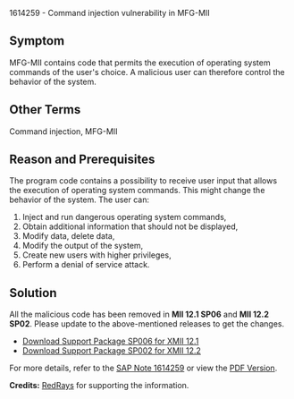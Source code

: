1614259 - Command injection vulnerability in MFG-MII

## Symptom

MFG-MII contains code that permits the execution of operating system commands of the user's choice. A malicious user can therefore control the behavior of the system.

## Other Terms

Command injection, MFG-MII

## Reason and Prerequisites

The program code contains a possibility to receive user input that allows the execution of operating system commands. This might change the behavior of the system. The user can:

1. Inject and run dangerous operating system commands,
2. Obtain additional information that should not be displayed,
3. Modify data, delete data,
4. Modify the output of the system,
5. Create new users with higher privileges,
6. Perform a denial of service attack.

## Solution

All the malicious code has been removed in **MII 12.1 SP06** and **MII 12.2 SP02**. Please update to the above-mentioned releases to get the changes.

- [Download Support Package SP006 for XMII 12.1](https://userapps.support.sap.com/sap/support/swdc/notes?cvnr=01200314690200006512&support_package=SP006&patch_level=000000)
- [Download Support Package SP002 for XMII 12.2](https://userapps.support.sap.com/sap/support/swdc/notes?cvnr=01200615320200013668&support_package=SP002&patch_level=000000)

For more details, refer to the [SAP Note 1614259](https://notesdownloads.sap.com/note/0040000017281332017) or view the [PDF Version](https://me.sap.com/sap/support/sfm/notes/print/0001614259?language=en-US&token=D6B5251E62A023C6ADCF445DC8B8BF1B).

**Credits:** [RedRays](https://redrays.io) for supporting the information.
